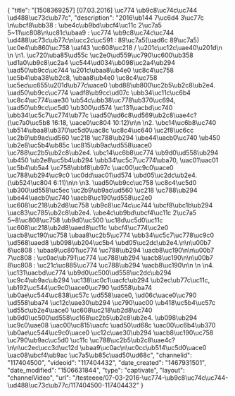 {
    "title": "[1508369257] [07.03.2016]  \uc774 \ub9c8\uc74c\uc744 \ud488\uc73c\ub77c",
    "description": "2016\ub144 7\uc6d4 3\uc77c \n\ubcf8\ubb38 : \ube4c\ub9bd\ubcf4\uc11c 2\uc7a5 5~11\uc808\n\uc81c\ubaa9 : \uc774 \ub9c8\uc74c\uc744 \ud488\uc73c\ub77c\n\ucc2c\uc591 : 89\uc7a5(\uad6c 89\uc7a5) \uc0e4\ub860\uc758 \uaf43 \uc608\uc218 \/ \u201c\uc12c\uae40\u201d\n \n \n1.     \uc720\uba85\ud55c \uc2e0\ud559\uc790\uc600\ub358 \ud1a0\ub9c8\uc2a4 \uc544\ud034\ub098\uc2a4\ub294 \uad50\ub9cc\uc744 \u201c\ubaa8\ub4e0 \uc8c4\uc758 \uc5b4\uba38\ub2c8, \ubaa8\ub4e0 \uc8c4\uc758 \uc5ec\uc655\u201d\ub77c\uace0 \ubd88\ub800\uc2b5\ub2c8\ub2e4. \uad50\ub9cc\uc774 \uadf8\ub9cc\ud07c \ubb34\uc11c\uc6b4 \uc8c4\uc774\uae30 \ub54c\ubb38\uc778\ub370\uc694, \uad50\ub9cc\uc5d0 \ub300\ud574 \uc131\uacbd\uc740 \ubb34\uc5c7\uc774\ub77c \uad50\ud6c8\ud569\ub2c8\uae4c? (\uc7a0\uc5b8 16:18, \uace0\uc804 10:12)\n\n \n2.    \ubc14\uc6b8\uc740 \ub514\ubaa8\ub370\uc5d0\uac8c \uc8c4\uc640 \uc2f8\uc6cc \uc2b9\ub9ac\ud560 \uc218 \uc788\ub294 \ube44\uacb0\uc740 \ub450 \ub2e8\uc5b4\ub85c \uc815\ub9ac\ud558\uace0 \uc788\uc2b5\ub2c8\ub2e4. \ubc14\uc6b8\uc774 \ub9d0\ud558\ub294 \ub450 \ub2e8\uc5b4\ub294 \ubb34\uc5c7\uc774\uba70, \uac01\uac01 \uc5b4\ub5a4 \uc758\ubbf8\ub97c \uac00\uc9c0\uace0 \uc788\ub294\uc9c0 \uc0dd\uac01\ud574 \ubd05\uc2dc\ub2e4.(\ub524\uc804 6:11)\n\n \n3.    \uad50\ub9cc\uc758 \uc8c4\uc5d0 \ub300\ud558\uc5ec \uc2b9\ub9ac\ud560 \uc218 \uc788\ub294 \ube44\uacb0\uc740 \uacb8\uc190\ud558\uc2e0 \uc608\uc218\ub2d8\uc758 \ub9c8\uc74c\uc744 \ubcf8\ubc1b\ub294 \uac83\uc785\ub2c8\ub2e4. \ube4c\ub9bd\ubcf4\uc11c 2\uc7a5 5~8\uc808\uc758 \ub9d0\uc500 \uc18d\uc5d0\uc11c \uc608\uc218\ub2d8\uaed8\uc11c \ubcf4\uc774\uc2e0 \uacb8\uc190\uc758 \ubaa8\uc2b5\uc774 \ubb34\uc5c7\uc778\uc9c0 \ud568\uaed8 \ub098\ub204\uc5b4 \ubd05\uc2dc\ub2e4.\n\n\u00b7      6\uc808 : \ubaa9\uc801\uc774 \uc788\ub294 \uacb8\uc190\n\n\u00b7      7\uc808 : \uc0ac\ub791\uc774 \uc788\ub294 \uacb8\uc190\n\n\u00b7      8\uc808 : \uc21c\uc885\uc774 \uc788\ub294 \uacb8\uc190\n\n \n \n4.     \uc131\uacbd\uc774 \ub9d0\uc500\ud558\uc2dc\ub294 \uc9c4\ub9ac\ub294 \uc138\uc0c1\uacfc\ub294 \ub2ec\ub77c\uc11c, \ub192\uc544\uc9c0\uace0\uc790 \ud558\uba74 \ub0ae\uc544\uc838\uc57c \ud558\uace0, \ud06c\uace0\uc790 \ud558\uba74 \uc12c\uae30\ub294 \uc790\uac00 \ub418\uc5b4\uc57c \ud55c\ub2e4\uace0 \uc608\uc218\ub2d8\uc740 \ub9d0\uc500\ud558\uc168\uc2b5\ub2c8\ub2e4. \ub098\ub294 \uc9c0\uae08 \uac00\uc815\uacfc \uad50\ud68c \uac00\uc6b4\ub370 \ub0ae\uc544\uc9c0\uace0 \uc12c\uae30\ub294 \uacb8\uc190\uc758 \uc790\ub9ac\uc5d0 \uc11c \uc788\uc2b5\ub2c8\uae4c?\n\n\uc2ec\ucc3d\uc12d \ubaa9\uc0ac\n\uc0cc\ub514\uc5d0\uace0 \uac08\ubcf4\ub9ac \uc7a5\ub85c\uad50\ud68c",
    "channelid": "117404500",
    "videoid": "117404432",
    "date_created": "1467931501",
    "date_modified": "1506631844",
    "type": "captivate",
    "layout": "channelVideo",
    "url": "\/testeeee\/07-03-2016-\uc774-\ub9c8\uc74c\uc744-\ud488\uc73c\ub77c\/117404500-117404432"
}